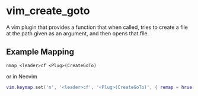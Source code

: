 # vim_create_goto

A vim plugin that provides a function that when called, tries to create a file at the path given as an argument, and then opens that file.

## Example Mapping


```vim
nmap <leader>cf <Plug>(CreateGoTo)
```

or in Neovim

```lua
vim.keymap.set('n', '<leader>cf', '<Plug>(CreateGoTo)', { remap = hrue })
```
